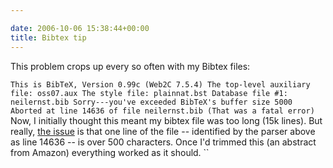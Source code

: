 ```yaml
---

date: 2006-10-06 15:38:44+00:00
title: Bibtex tip
---
```


This problem crops up every so often with my Bibtex files:

`This is BibTeX, Version 0.99c (Web2C 7.5.4)
The top-level auxiliary file: oss07.aux
The style file: plainnat.bst
Database file #1: neilernst.bib
Sorry---you've exceeded BibTeX's buffer size 5000
Aborted at line 14636 of file neilernst.bib
(That was a fatal error)
`
Now, I initially thought this meant my bibtex file was too long (15k lines). But really, [the issue](http://www.tug.org/pipermail/macostex-archives/2005-February/013286.html) is that one line of the file -- identified by the parser above as line 14636 -- is over 500 characters. Once I'd trimmed this (an abstract from Amazon) everything worked as it should.
``
